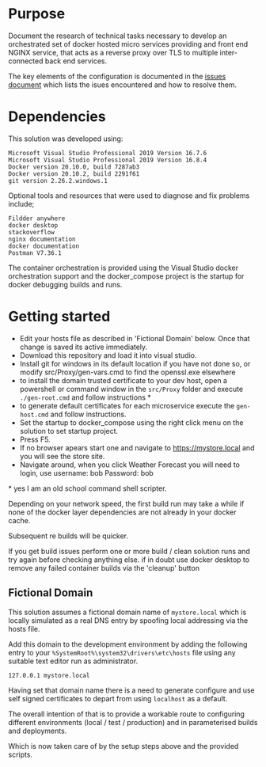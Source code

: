 # Purpose

Document the research of technical tasks necessary to develop an orchestrated set of docker hosted micro services providing and front end NGINX service, that acts as a reverse proxy over TLS to multiple inter-connected back end services.

The key elements of the configuration is documented in the [issues document](file://issues.md) which lists the isues encountered and how to resolve them.

# Dependencies

This solution was developed using:

```
Microsoft Visual Studio Professional 2019 Version 16.7.6
Microsoft Visual Studio Professional 2019 Version 16.8.4
Docker version 20.10.0, build 7287ab3
Docker version 20.10.2, build 2291f61
git version 2.26.2.windows.1
```

Optional tools and resources that were used to diagnose and fix problems include;

```
Fildder anywhere
docker desktop
stackoverflow
nginx documentation
docker documentation
Postman V7.36.1
```
The container orchestration is provided using the Visual Studio docker orchestration support and the docker_compose project is the startup for docker debugging builds and runs.

# Getting started

- Edit your hosts file as described in 'Fictional Domain' below. Once that change is saved its active immediately.
- Download this repository and load it into visual studio.
- Install git for windows in its default location if you have not done so, or modify src/Proxy/gen-vars.cmd to find the openssl.exe elsewhere
- to install the domain trusted certificate to your dev host, open a powershell or command window in the ```src/Proxy``` folder and execute ```./gen-root.cmd``` and follow instructions \* 
- to generate default certificates for each microservice execute the ```gen-host.cmd``` and follow instructions.
- Set the startup to docker_compose using the right click menu on the solution to set startup project.
- Press F5.
- If no browser apears start one and navigate to https://mystore.local and you will see the store site.
- Navigate around, when you click Weather Forecast you will need to login, use username: bob Password: bob

\* yes I am an old school command shell scripter.

Depending on your network speed, the first build run may take a while if none of the docker layer dependencies are not already in your docker cache. 

Subsequent re builds will be quicker.

If you get build issues perform one or more build / clean solution runs and try again before checking anything else. if in doubt use docker desktop to remove any failed container builds via the 'cleanup' button

## Fictional Domain

This solution assumes a fictional domain name of ```mystore.local``` which is locally simulated as a real DNS entry by spoofing local addressing via the hosts file.

Add this domain to the development environment by adding the following entry to your ```%SystemRoot%\system32\drivers\etc\hosts``` file using any suitable text editor run as administrator.

```
127.0.0.1 mystore.local
```

Having set that domain name there is a need to generate configure and use self signed certificates to depart from using ```localhost``` as a default.

The overall intention of that is to provide a workable route to configuring different environments (local / test / production) and in parameterised builds and deployments.

Which is now taken care of by the setup steps above and the provided scripts.
